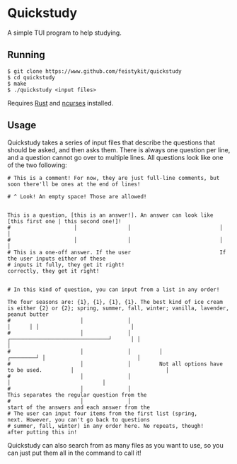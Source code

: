 # Quickstudy

A simple TUI program to help studying. 

## Running

``` shell
$ git clone https://www.github.com/feistykit/quickstudy
$ cd quickstudy
$ make
$ ./quickstudy <input files>
```

Requires [Rust](https://www.rustup.rs) and [ncurses](https://invisible-island.net/ncurses/announce.html) installed.

## Usage

Quickstudy takes a series of input files that describe the questions that should be asked, and then asks them. There is always one question per line, and a question cannot go over to multiple lines. All questions look like one of the two following:

```
# This is a comment! For now, they are just full-line comments, but soon there'll be ones at the end of lines!

# ^ Look! An empty space! Those are allowed!


This is a question, [this is an answer!]. An answer can look like [this first one | this second one!]!
#                    │                │                            │                               │
#                    │                │                            │                               │
# This is a one-off answer. If the user                            If the user inputs either of these
# inputs it fully, they get it right!                              correctly, they get it right!


# In this kind of question, you can input from a list in any order!

The four seasons are: {1}, {1}, {1}, {1}. The best kind of ice cream is either {2} or {2}; spring, summer, fall, winter; vanilla, lavender, peanut butter
#                      │              │                                         │      │ │                             │ 
#                      │              │         ┌───────────────────────────────┘      │ │                             │ 
#                      │              │         │                             ┌────────┘ │                             │    
#                      │              │         Not all options have to be used.         │                             │ 
#                      │              │                                                  │                             │ 
#                      │              │                                                  This separates the regular question from the 
#                      │              │                                                  start of the answers and each answer from the
# The user can input four items from the first list (spring,                             next. However, you can't go back to questions
# summer, fall, winter) in any order here. No repeats, though!                           after putting this in!
```

Quickstudy can also search from as many files as you want to use, so you can just put them all in the command to call it!
